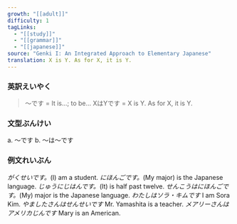 ```yaml
---
growth: "[[adult]]"
difficulty: 1
tagLinks:
  - "[[study]]"
  - "[[grammar]]"
  - "[[japanese]]"
source: "Genki I: An Integrated Approach to Elementary Japanese"
translation: X is Y. As for X, it is Y.
---
```

### 英訳えいやく	

> ～です = It is...; to be...
> XはYです = X is Y. As for X, it is Y.

### 文型ぶんけい

a. ～です
b. ～は～です

### 例文れいぶん

*がくせいです。*(I) am a student.
*にほんごです。*(My major) is the Japanese language.
*じゅうにじはんです。*(It) is half past twelve.
*せんこうはにほんごです。*(My) major is the Japanese language.
*わたしはソラ・キムです* I am Sora Kim.
*やましたさんはせんせいです* Mr. Yamashita is a teacher.
*メアリーさんはアメリカじんです* Mary is an American.